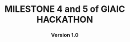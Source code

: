 <center><h1>MILESTONE 4 and 5 of GIAIC HACKATHON</h1></center>
<center><h3>Version 1.0</h3></center>
